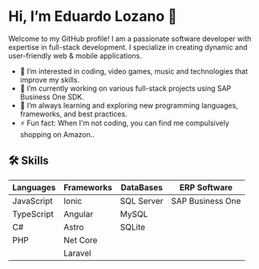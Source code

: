 # Hi, I’m Eduardo Lozano 👋
Welcome to my GitHub profile! I am a passionate software developer with expertise in full-stack development. I specialize in creating dynamic and user-friendly web & mobile applications.

- 👀 I’m interested in coding, video games, music and technologies that improve my skills.
- 🔭 I’m currently working on various full-stack projects using SAP Business One SDK.
- 🌱 I’m always learning and exploring new programming languages, frameworks, and best practices.
- ⚡ Fun fact: When I'm not coding, you can find me compulsively shopping on Amazon..

## 🛠 Skills

| Languages | Frameworks | DataBases | ERP Software |
| ------ | ------ | ------ | ------ |
| JavaScript | Ionic | SQL Server | SAP Business One |
| TypeScript | Angular | MySQL | |
| C# | Astro | SQLite | |
| PHP | Net Core | | |
|  | Laravel | | |



<!---
LozanoEdd19/LozanoEdd19 is a ✨ special ✨ repository because its `README.md` (this file) appears on your GitHub profile.
You can click the Preview link to take a look at your changes.

- 🌱 I’m currently learning 
- 💞️ I’m looking to collaborate on ...
- 📫 How to reach me ...
- 😄 Pronouns: ...
- ⚡ Fun fact: ...


--->
